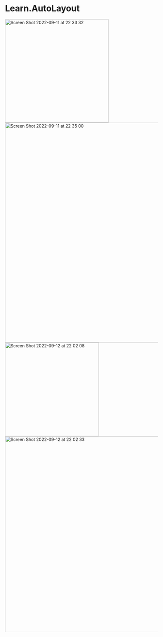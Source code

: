 # Learn.AutoLayout

<img width="341" alt="Screen Shot 2022-09-11 at 22 33 32" src="https://user-images.githubusercontent.com/33737009/189545823-384dd544-c5a8-481b-8d83-d90a703978db.png">


<img width="725" alt="Screen Shot 2022-09-11 at 22 35 00" src="https://user-images.githubusercontent.com/33737009/189545929-26e90f6a-6881-422d-9e59-820efc1ef04e.png">

<img width="309" alt="Screen Shot 2022-09-12 at 22 02 08" src="https://user-images.githubusercontent.com/33737009/189735112-ff5fb937-9b45-4794-aeaa-79048dc5875a.png">

<img width="646" alt="Screen Shot 2022-09-12 at 22 02 33" src="https://user-images.githubusercontent.com/33737009/189735154-be7fb1de-7d52-49a6-9d8e-66cfa2929696.png">
